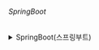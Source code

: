 ###### SpringBoot

<details>
<summary>SpringBoot(스프링부트)</summary>
  접히는 내용입니다.  
  여러 줄의 텍스트나 코드 블록도 넣을 수 있습니다.
</details>